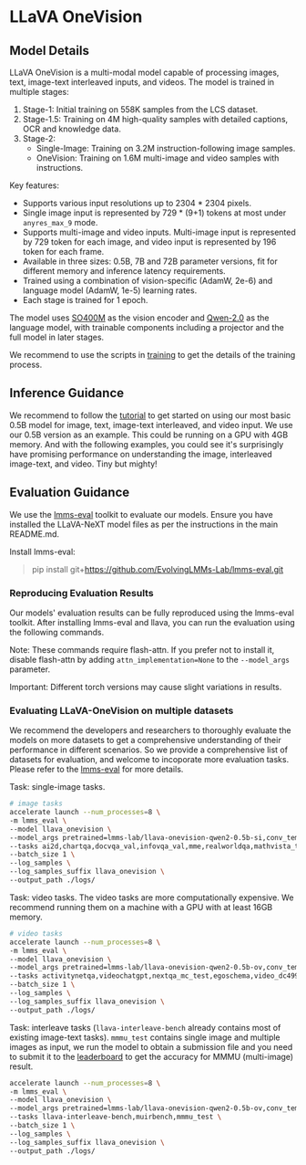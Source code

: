 # LLaVA OneVision

## Model Details

LLaVA OneVision is a multi-modal model capable of processing images, text, image-text interleaved inputs, and videos. The model is trained in multiple stages:

1. Stage-1: Initial training on 558K samples from the LCS dataset.
2. Stage-1.5: Training on 4M high-quality samples with detailed captions, OCR and knowledge data.
3. Stage-2: 
   - Single-Image: Training on 3.2M instruction-following image samples.
   - OneVision: Training on 1.6M multi-image and video samples with instructions.

Key features:
- Supports various input resolutions up to 2304 * 2304 pixels.
- Single image input is represented by 729 * (9+1) tokens at most under `anyres_max_9` mode.
- Supports multi-image and video inputs. Multi-image input is represented by 729 token for each image, and video input is represented by 196 token for each frame.
- Available in three sizes: 0.5B, 7B and 72B parameter versions, fit for different memory and inference latency requirements.
- Trained using a combination of vision-specific (AdamW, 2e-6) and language model (AdamW, 1e-5) learning rates.
- Each stage is trained for 1 epoch.

The model uses [SO400M](https://huggingface.co/collections/google/siglip-659d5e62f0ae1a57ae0e83ba) as the vision encoder and [Qwen-2.0](https://huggingface.co/docs/transformers/model_doc/qwen2) as the language model, with trainable components including a projector and the full model in later stages.

We recommend to use the scripts in [training](../scripts/train) to get the details of the training process.

## Inference Guidance

We recommend to follow the [tutorial](./LLaVA_OneVision_Tutorials.ipynb) to get started on using our most basic 0.5B model for image, text, image-text interleaved, and video input. We use our 0.5B version as an example. This could be running on a GPU with 4GB memory. And with the following examples, you could see it's surprisingly have promising performance on understanding the image, interleaved image-text, and video. Tiny but mighty!

## Evaluation Guidance

We use the [lmms-eval](https://github.com/EvolvingLMMs-Lab/lmms-eval) toolkit to evaluate our models. Ensure you have installed the LLaVA-NeXT model files as per the instructions in the main README.md.

Install lmms-eval:

> pip install git+https://github.com/EvolvingLMMs-Lab/lmms-eval.git

### Reproducing Evaluation Results

Our models' evaluation results can be fully reproduced using the lmms-eval toolkit. After installing lmms-eval and llava, you can run the evaluation using the following commands.

Note: These commands require flash-attn. If you prefer not to install it, disable flash-attn by adding `attn_implementation=None` to the `--model_args` parameter.

Important: Different torch versions may cause slight variations in results.

### Evaluating LLaVA-OneVision on multiple datasets

We recommend the developers and researchers to thoroughly evaluate the models on more datasets to get a comprehensive understanding of their performance in different scenarios. So we provide a comprehensive list of datasets for evaluation, and welcome to incoporate more evaluation tasks. Please refer to the [lmms-eval](https://github.com/EvolvingLMMs-Lab/lmms-eval) for more details.


Task: single-image tasks.

```bash
# image tasks
accelerate launch --num_processes=8 \
-m lmms_eval \
--model llava_onevision \
--model_args pretrained=lmms-lab/llava-onevision-qwen2-0.5b-si,conv_template=qwen_1_5,model_name=llava_qwen \
--tasks ai2d,chartqa,docvqa_val,infovqa_val,mme,realworldqa,mathvista_testmini,llava_in_the_wild,mmvet,mmbench_en_dev,ocrbench,mmmu,mathverse_testmini_vision_intensive,mathverse_testmini_vision_only,seedbench,scienceqa_img,mmstar \
--batch_size 1 \
--log_samples \
--log_samples_suffix llava_onevision \
--output_path ./logs/
```

Task: video tasks. The video tasks are more computationally expensive. We recommend running them on a machine with a GPU with at least 16GB memory.

```bash
# video tasks
accelerate launch --num_processes=8 \
-m lmms_eval \
--model llava_onevision \
--model_args pretrained=lmms-lab/llava-onevision-qwen2-0.5b-ov,conv_template=qwen_1_5,model_name=llava_qwen \
--tasks activitynetqa,videochatgpt,nextqa_mc_test,egoschema,video_dc499,videmme,videomme_w_subtitle,perceptiontest_val_mc \
--batch_size 1 \
--log_samples \
--log_samples_suffix llava_onevision \
--output_path ./logs/
```

Task: interleave tasks (`llava-interleave-bench` already contains most of existing image-text tasks). `mmmu_test` contains single image and multiple images as input, we run the model to obtain a submission file and you need to submit it to the [leaderboard](https://eval.ai/web/challenges/challenge-page/1700/overview) to get the accuracy for MMMU (multi-image) result.

```bash
accelerate launch --num_processes=8 \
-m lmms_eval \
--model llava_onevision \
--model_args pretrained=lmms-lab/llava-onevision-qwen2-0.5b-ov,conv_template=qwen_1_5,model_name=llava_qwen \
--tasks llava-interleave-bench,muirbench,mmmu_test \
--batch_size 1 \
--log_samples \
--log_samples_suffix llava_onevision \
--output_path ./logs/
```
